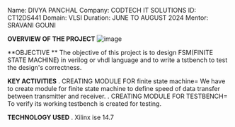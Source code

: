 Name: DIVYA PANCHAL 
Company: CODTECH IT SOLUTIONS
ID: CT12DS441
Domain: VLSI
Duration: JUNE TO AUGUST 2024
Mentor: SRAVANI GOUNI

**OVERVIEW OF THE PROJECT**
![image](https://github.com/user-attachments/assets/3d5b2870-53c2-4304-a64a-5a492dcf350d)



**OBJECTIVE **
The objective of this project is to design FSM(FINITE STATE MACHINE) in verilog or vhdl language 
and to write a tstbench to test the design's correctness.

**KEY ACTIVITIES**
. CREATING MODULE FOR finite state machine= We have to create module for finite state machine to define speed of data transfer between transmitter and receiver.
. CREATING MODULE FOR TESTBENCH= To verify its working testbench is created for testing.

**TECHNOLOGY USED**
. Xilinx ise 14.7



